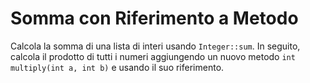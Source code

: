 # Somma con Riferimento a Metodo

Calcola la somma di una lista di interi usando `Integer::sum`.
In seguito, calcola il prodotto di tutti i numeri aggiungendo un nuovo metodo `int multiply(int a, int b)` e usando il
suo riferimento.